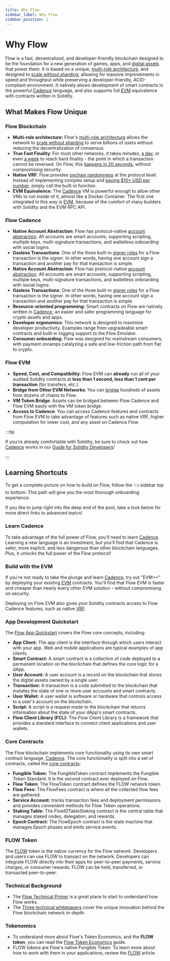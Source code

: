 ```yaml
---
title: Why Flow
sidebar_label: Why Flow
sidebar_position: 1
---
```


# Why Flow

Flow is a fast, decentralized, and developer-friendly blockchain designed to be the foundation for a new generation of games, apps, and [digital assets] that power them. It is based on a unique, [multi-role architecture], and designed to [scale without sharding], allowing for massive improvements in speed and throughput while preserving a developer-friendly, ACID-compliant environment.  It natively allows development of smart contracts in the powerful [Cadence] language, and also supports full [EVM] equivalence with contracts written in Solidity.

## What Makes Flow Unique

### Flow Blockchain

- **Multi-role architecture:** Flow's [multi-role architecture] allows the network to [scale without sharding] to serve billions of users without reducing the decentralization of consensus.
- **True Fast Finality**: For most other networks, it takes minutes, [a day], or even [a week] to reach hard finality - the point in which a transaction cannot be reversed.  On Flow, this [happens in 20 seconds], without compromising security.
- **Native VRF**: Flow provides [onchain randomness] at the protocol level.  Instead of implementing complex setup and [paying $10+ USD per number], simply call the built-in function.
- **EVM Equivalence**: The [Cadence] VM is powerful enough to allow other VMs to run inside of it, almost like a Docker Container.  The first one integrated in this way is [EVM], because of the comfort of many builders with Solidity and the EVM RPC API.

### Flow Cadence

- **Native Account Abstraction**: Flow has protocol-native [account abstraction].  All accounts are smart accounts, supporting scripting, multiple keys, multi-signature transactions, and walletless onboarding with social logins.
- **Gasless Transactions**: One of the three built-in [signer roles] for a Flow transaction is the _signer_.  In other words, having one account sign a transaction and another pay for that transaction is simple.
- **Native Account Abstraction**: Flow has protocol-native [account abstraction].  All accounts are smart accounts, supporting scripting, multiple keys, multi-signature transactions, and walletless onboarding with social logins.
- **Gasless Transactions**: One of the three built-in [signer roles] for a Flow transaction is the _signer_.  In other words, having one account sign a transaction and another pay for that transaction is simple.
- **Resource-oriented programming:** Smart contracts on Flow are natively written in [Cadence], an easier and safer programming language for crypto assets and apps.
- **Developer ergonomics:** This network is designed to maximize developer productivity. Examples range from upgradeable smart contracts and built-in logging support to the Flow Emulator.
- **Consumer onboarding:** Flow was designed for mainstream consumers, with payment onramps catalyzing a safe and low-friction path from fiat to crypto.

### Flow EVM

- **Speed, Cost, and Compatibility**: Flow EVM can **already** run all of your audited Solidity contracts at **less than 1 second, less than 1 cent per transaction** (for transfers, etc.).
- **Bridge from Other EVM Networks**: You can [bridge] hundreds of assets from dozens of chains to Flow.
- **VM Token Bridge**: Assets can be bridged between Flow Cadence and Flow EVM easily with the VM token bridge.
- **Access to Cadence**: You can access Cadence features and contracts from Flow EVM to take advantage of features such as native VRF, higher computation for lower cost, and any asset on Cadence Flow.

:::tip

If you're already comfortable with Solidity, be sure to check out how [Cadence] works in our [Guide for Solidity Developers]!

:::

## Learning Shortcuts

To get a complete picture on how to build on Flow, follow the 👈 sidebar top to bottom.  This path will give you the most thorough onboarding experience.

If you like to jump right into the deep end of the pool, take a look below for more direct links to advanced topics!

### Learn Cadence

To take advantage of the full power of Flow, you'll need to learn [Cadence].  Learning a new language is an investment, but you'll find that Cadence is safer, more explicit, and less dangerous than other blockchain languages.  Plus, it unlocks the full power of the Flow protocol!

### Build with the EVM

If you're not ready to take the plunge and learn [Cadence], try out "EVM++" by deploying your existing [EVM] contracts.  You'll find that Flow EVM is faster and cheaper than nearly every other EVM solution - without compromising on security.

Deploying on Flow EVM also gives your Solidity contracts access to Flow Cadence features, such as native [VRF].

### App Development Quickstart

The [Flow App Quickstart] covers the Flow core concepts, including:

- **App Client:** The app client is the interface through which users interact with your app. Web and mobile applications are typical examples of app clients.
- **Smart Contract:** A smart contract is a collection of code deployed to a permanent location on the blockchain that defines the core logic for a dApp.
- **User Account:** A user account is a record on the blockchain that stores the digital assets owned by a single user.
- **Transaction:** A transaction is a code submitted to the blockchain that mutates the state of one or more user accounts and smart contracts.
- **User Wallet:** A user wallet is software or hardware that controls access to a user's account on the blockchain.
- **Script:** A script is a request made to the blockchain that returns information about the state of your dApp's smart contracts.
- **Flow Client Library (FCL):** The Flow Client Library is a framework that provides a standard interface to connect client applications and user wallets.

### Core Contracts

The Flow blockchain implements core functionality using its own smart contract language, [Cadence]. The core functionality is split into a set of contracts, called the [core contracts]:

- **Fungible Token:** The FungibleToken contract implements the Fungible Token Standard. It is the second contract ever deployed on Flow.
- **Flow Token:** The FlowToken contract defines the FLOW network token.
- **Flow Fees:** The FlowFees contract is where all the collected flow fees are gathered.
- **Service Account:** tracks transaction fees and deployment permissions and provides convenient methods for Flow Token operations.
- **Staking Table:** The FlowIDTableStaking contract is the central table that manages staked nodes, delegation, and rewards.
- **Epoch Contract:** The FlowEpoch contract is the state machine that manages Epoch phases and emits service events.

### FLOW Token

The [FLOW] token is the native currency for the Flow network. Developers and users can use FLOW to transact on the network. Developers can integrate FLOW directly into their apps for peer-to-peer payments, service charges, or consumer rewards. FLOW can be held, transferred, or transacted peer-to-peer.

### Technical Background

- The [Flow Technical Primer] is a great place to start to understand how Flow works.
- The [Three technical whitepapers] cover the unique innovation behind the Flow blockchain network in-depth.

### Tokenomics

- To understand more about Flow's Token Economics, and the **FLOW token**, you can read the [Flow Token Economics] guide.
- FLOW tokens are Flow's native Fungible Token. To learn more about how to work with them in your applications, review the [FLOW] article.

[digital assets]: https://www.onflow.org/post/flow-blockchain-cadence-programming-language-resources-assets
[multi-role architecture]: https://www.onflow.org/primer
[onchain randomness]: https://developers.flow.com/build/advanced-concepts/randomness
[paying $10+ USD per number]: https://docs.chain.link/vrf/v2-5/billing
[scale without sharding]: https://www.onflow.org/post/flow-blockchain-multi-node-architecture-advantages
[a day]: https://docs.zksync.io/zk-stack/concepts/finality#finality-on-zksync-era
[a week]: https://docs.optimism.io/stack/rollup/overview#fault-proofs
[happens in 20 seconds]: https://developers.flow.com/build/basics/transactions#flow
[signer roles]: https://developers.flow.com/build/basics/transactions#signer-roles
[Cadence]: https://cadence-lang.org/
[EVM]: https://flow.com/upgrade/crescendo/evm
[Guide for Solidity Developers]: https://cadence-lang.org/docs/solidity-to-cadence
[account abstraction]: https://flow.com/account-abstraction
[bridge]: https://developers.flow.com/ecosystem/bridges
[Flow App Quickstart]: ./guides/flow-app-quickstart
[core contracts]: ../build/core-contracts/index
[FLOW]: ../build/core-contracts/03-flow-token
[Flow Technical Primer]: https://www.onflow.org/primer
[Three technical whitepapers]: https://www.onflow.org/technical-paper
[Flow Token Economics]: https://www.onflow.org/flow-token-economics
[VRF]: ../evm/guides/vrf
